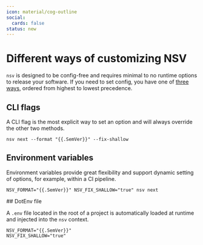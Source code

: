 ```yaml
---
icon: material/cog-outline
social:
  cards: false
status: new
---
```


# Different ways of customizing NSV

`nsv` is designed to be config-free and requires minimal to no runtime options to release your software. If you need to set config, you have one of <u>three ways</u>, ordered from highest to lowest precedence.

## CLI flags

A CLI flag is the most explicit way to set an option and will always override the other two methods.

```{ .sh .no-select }
nsv next --format "{{.SemVer}}" --fix-shallow
```

## Environment variables

Environment variables provide great flexibility and support dynamic setting of options, for example, within a CI pipeline.

```{ .sh .no-select }
NSV_FORMAT="{{.SemVer}}" NSV_FIX_SHALLOW="true" nsv next
```

## DotEnv file

A `.env` file located in the root of a project is automatically loaded at runtime and injected into the `nsv` context.

```{ .sh .no-select }
NSV_FORMAT="{{.SemVer}}"
NSV_FIX_SHALLOW="true"
```
